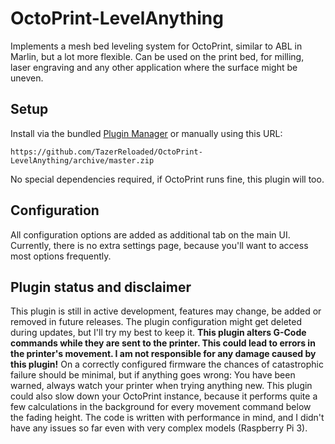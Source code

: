 # OctoPrint-LevelAnything

Implements a mesh bed leveling system for OctoPrint, similar to ABL in Marlin, but a lot more flexible.
Can be used on the print bed, for milling, laser engraving and any other application where the surface might be uneven.

## Setup

Install via the bundled [Plugin Manager](http://docs.octoprint.org/en/master/bundledplugins/pluginmanager.html)
or manually using this URL:

    https://github.com/TazerReloaded/OctoPrint-LevelAnything/archive/master.zip

No special dependencies required, if OctoPrint runs fine, this plugin will too.

## Configuration

All configuration options are added as additional tab on the main UI. Currently, there is no extra settings page, because you'll want to access most options frequently.

## Plugin status and disclaimer

This plugin is still in active development, features may change, be added or removed in future releases. The plugin configuration might get deleted during updates, but I'll try my best to keep it.
**This plugin alters G-Code commands while they are sent to the printer. This could lead to errors in the printer's movement. I am not responsible for any damage caused by this plugin!**
On a correctly configured firmware the chances of catastrophic failure should be minimal, but if anything goes wrong: You have been warned, always watch your printer when trying anything new.
This plugin could also slow down your OctoPrint instance, because it performs quite a few calculations in the background for every movement command below the fading height. The code is written with performance in mind, and I didn't have any issues so far even with very complex models (Raspberry Pi 3).
